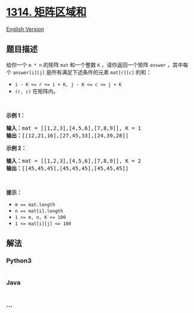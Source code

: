 # [1314. 矩阵区域和](https://leetcode-cn.com/problems/matrix-block-sum)

[English Version](/solution/1300-1399/1314.Matrix%20Block%20Sum/README_EN.md)

## 题目描述
<!-- 这里写题目描述 -->
<p>给你一个&nbsp;<code>m * n</code>&nbsp;的矩阵&nbsp;<code>mat</code>&nbsp;和一个整数&nbsp;<code>K</code> ，请你返回一个矩阵&nbsp;<code>answer</code>&nbsp;，其中每个&nbsp;<code>answer[i][j]</code>&nbsp;是所有满足下述条件的元素&nbsp;<code>mat[r][c]</code> 的和：&nbsp;</p>

<ul>
	<li><code>i - K &lt;= r &lt;= i + K, j - K &lt;= c &lt;= j + K</code>&nbsp;</li>
	<li><code>(r, c)</code>&nbsp;在矩阵内。</li>
</ul>

<p>&nbsp;</p>

<p><strong>示例 1：</strong></p>

<pre><strong>输入：</strong>mat = [[1,2,3],[4,5,6],[7,8,9]], K = 1
<strong>输出：</strong>[[12,21,16],[27,45,33],[24,39,28]]
</pre>

<p><strong>示例 2：</strong></p>

<pre><strong>输入：</strong>mat = [[1,2,3],[4,5,6],[7,8,9]], K = 2
<strong>输出：</strong>[[45,45,45],[45,45,45],[45,45,45]]
</pre>

<p>&nbsp;</p>

<p><strong>提示：</strong></p>

<ul>
	<li><code>m ==&nbsp;mat.length</code></li>
	<li><code>n ==&nbsp;mat[i].length</code></li>
	<li><code>1 &lt;= m, n, K &lt;= 100</code></li>
	<li><code>1 &lt;= mat[i][j] &lt;= 100</code></li>
</ul>



## 解法
<!-- 这里可写通用的实现逻辑 -->


<!-- tabs:start -->

### **Python3**
<!-- 这里可写当前语言的特殊实现逻辑 -->

```python

```

### **Java**
<!-- 这里可写当前语言的特殊实现逻辑 -->

```java

```

### **...**
```

```

<!-- tabs:end -->